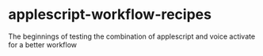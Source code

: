 applescript-workflow-recipes
============================

The beginnings of testing the combination of applescript and voice activate for a better workflow